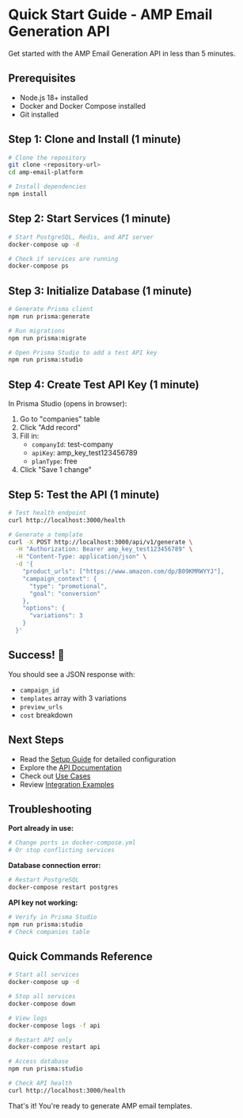 # Quick Start Guide - AMP Email Generation API

Get started with the AMP Email Generation API in less than 5 minutes.

## Prerequisites

- Node.js 18+ installed
- Docker and Docker Compose installed
- Git installed

## Step 1: Clone and Install (1 minute)

```bash
# Clone the repository
git clone <repository-url>
cd amp-email-platform

# Install dependencies
npm install
```

## Step 2: Start Services (1 minute)

```bash
# Start PostgreSQL, Redis, and API server
docker-compose up -d

# Check if services are running
docker-compose ps
```

## Step 3: Initialize Database (1 minute)

```bash
# Generate Prisma client
npm run prisma:generate

# Run migrations
npm run prisma:migrate

# Open Prisma Studio to add a test API key
npm run prisma:studio
```

## Step 4: Create Test API Key (1 minute)

In Prisma Studio (opens in browser):

1. Go to "companies" table
2. Click "Add record"
3. Fill in:
   - `companyId`: test-company
   - `apiKey`: amp_key_test123456789
   - `planType`: free
4. Click "Save 1 change"

## Step 5: Test the API (1 minute)

```bash
# Test health endpoint
curl http://localhost:3000/health

# Generate a template
curl -X POST http://localhost:3000/api/v1/generate \
  -H "Authorization: Bearer amp_key_test123456789" \
  -H "Content-Type: application/json" \
  -d '{
    "product_urls": ["https://www.amazon.com/dp/B09KMRWYYJ"],
    "campaign_context": {
      "type": "promotional",
      "goal": "conversion"
    },
    "options": {
      "variations": 3
    }
  }'
```

## Success! 🎉

You should see a JSON response with:
- `campaign_id`
- `templates` array with 3 variations
- `preview_urls`
- `cost` breakdown

## Next Steps

- Read the [Setup Guide](../SETUP-GUIDE.md) for detailed configuration
- Explore the [API Documentation](../README.md#api-documentation)
- Check out [Use Cases](./USE-CASES.md)
- Review [Integration Examples](./INTEGRATIONS.md)

## Troubleshooting

**Port already in use:**
```bash
# Change ports in docker-compose.yml
# Or stop conflicting services
```

**Database connection error:**
```bash
# Restart PostgreSQL
docker-compose restart postgres
```

**API key not working:**
```bash
# Verify in Prisma Studio
npm run prisma:studio
# Check companies table
```

## Quick Commands Reference

```bash
# Start all services
docker-compose up -d

# Stop all services
docker-compose down

# View logs
docker-compose logs -f api

# Restart API only
docker-compose restart api

# Access database
npm run prisma:studio

# Check API health
curl http://localhost:3000/health
```

That's it! You're ready to generate AMP email templates.
